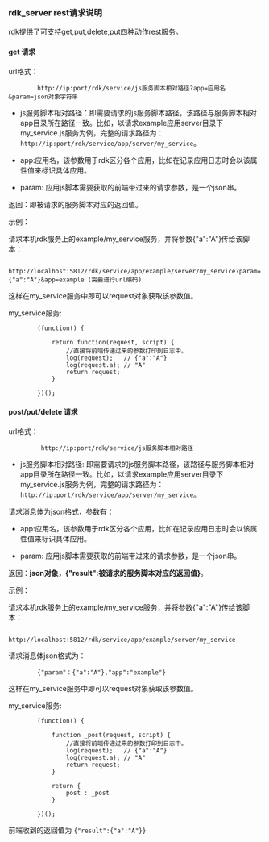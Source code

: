 ### rdk_server rest请求说明

rdk提供了可支持get,put,delete,put四种动作rest服务。

#### get 请求
url格式：

        	http://ip:port/rdk/service/js服务脚本相对路径?app=应用名&param=json对象字符串

- js服务脚本相对路径：即需要请求的js服务脚本路径，该路径与服务脚本相对app目录所在路径一致。比如，以请求example应用server目录下my_service.js服务为例，完整的请求路径为：`http://ip:port/rdk/service/app/server/my_service`。

- app:应用名，该参数用于rdk区分各个应用，比如在记录应用日志时会以该属性值来标识具体应用。

- param: 应用js脚本需要获取的前端带过来的请求参数，是一个json串。

返回：即被请求的服务脚本对应的返回值。

示例：

请求本机rdk服务上的example/my_service服务，并将参数{"a":"A"}传给该脚本：

   			http://localhost:5812/rdk/service/app/example/server/my_service?param={"a":"A"}&app=example (需要进行url编码)

这样在my_service服务中即可以request对象获取该参数值。

my_service服务:

			(function() {
			
			    return function(request, script) {
					//直接将前端传递过来的参数打印到日志中。
					log(request);   // {"a":"A"}
					log(request.a); // "A"
					return request;
			    }
			
			})();

#### post/put/delete 请求
url格式：

        	 http://ip:port/rdk/service/js服务脚本相对路径

- js服务脚本相对路径: 即需要请求的js服务脚本路径，该路径与服务脚本相对app目录所在路径一致。比如，以请求example应用server目录下my_service.js服务为例，完整的请求路径为：`http://ip:port/rdk/service/app/server/my_service`。

请求消息体为json格式，参数有：

- app:应用名，该参数用于rdk区分各个应用，比如在记录应用日志时会以该属性值来标识具体应用。

- param: 应用js脚本需要获取的前端带过来的请求参数，是一个json串。

返回：**json对象，{"result":被请求的服务脚本对应的返回值}**。

示例：

请求本机rdk服务上的example/my_service服务，并将参数{"a":"A"}传给该脚本：

   			http://localhost:5812/rdk/service/app/example/server/my_service

请求消息体json格式为：

   			{"param"：{"a":"A"},"app":"example"}

这样在my_service服务中即可以request对象获取该参数值。

my_service服务:

			(function() {
			
			    function _post(request, script) {
					//直接将前端传递过来的参数打印到日志中。
					log(request);   // {"a":"A"}
					log(request.a); // "A"
					return request;
			    }

			    return {
			    	post : _post
			    }
			
			})();

前端收到的返回值为 `{"result":{"a":"A"}}`	
